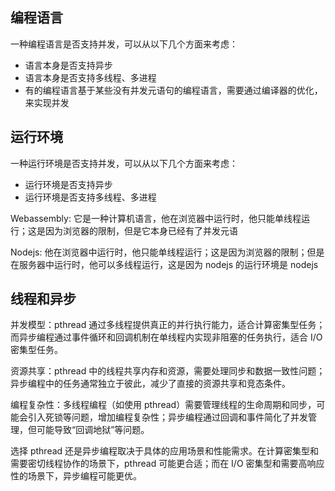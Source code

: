 ## 编程语言

一种编程语言是否支持并发，可以从以下几个方面来考虑：

- 语言本身是否支持异步
- 语言本身是否支持多线程、多进程
- 有的编程语言基于某些没有并发元语句的编程语言，需要通过编译器的优化，来实现并发

## 运行环境

一种运行环境是否支持并发，可以从以下几个方面来考虑：

- 运行环境是否支持异步
- 运行环境是否支持多线程、多进程

Webassembly: 它是一种计算机语言，他在浏览器中运行时，他只能单线程运行；这是因为浏览器的限制，但是它本身已经有了并发元语

Nodejs: 他在浏览器中运行时，他只能单线程运行；这是因为浏览器的限制；但是在服务器中运行时，他可以多线程运行，这是因为 nodejs 的运行环境是 nodejs

## 线程和异步

并发模型：pthread 通过多线程提供真正的并行执行能力，适合计算密集型任务；而异步编程通过事件循环和回调机制在单线程内实现非阻塞的任务执行，适合 I/O 密集型任务。

资源共享：pthread 中的线程共享内存和资源，需要处理同步和数据一致性问题；异步编程中的任务通常独立于彼此，减少了直接的资源共享和竞态条件。

编程复杂性：多线程编程（如使用 pthread）需要管理线程的生命周期和同步，可能会引入死锁等问题，增加编程复杂性；异步编程通过回调和事件简化了并发管理，但可能导致“回调地狱”等问题。

选择 pthread 还是异步编程取决于具体的应用场景和性能需求。在计算密集型和需要密切线程协作的场景下，pthread 可能更合适；而在 I/O 密集型和需要高响应性的场景下，异步编程可能更优。
